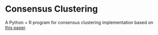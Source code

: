 # Consensus Clustering
A Python + R program for consensus clustering implementation based on  [this paper]([https://www.google.com]). 
